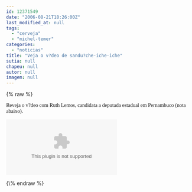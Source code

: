 ```yaml
---
id: 12371549
date: "2006-08-21T18:26:00Z"
last_modified_at: null
tags:
  - "cerveja"
  - "michel-temer"
categories:
  - "noticias"
title: "Veja o v?deo de sandu?che-iche-iche"
sutia: null
chapeu: null
autor: null
imagem: null
---
```

{\% raw %}
<p><P><FONT face=Verdana>Reveja o v?deo com Ruth Lemos, candidata a deputada estadual em Pernambuco (nota abaixo).</FONT></P></p>
<p><OBJECT height=350 width=425><PARAM NAME=\"movie\" VALUE=\"https://www.youtube.com/v/OJVGsKEAMIU\"></p>
<p><embed src=\"https://www.youtube.com/v/OJVGsKEAMIU\" type=\"application/x-shockwave-flash\" width=\"425\" height=\"350\"></embed></OBJECT> </p>
{\% endraw %}
